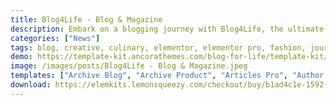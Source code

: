 ```yaml
---
title: Blog4Life - Blog & Magazine
description: Embark on a blogging journey with Blog4Life, the ultimate Elementor Template Kit for blogs and magazines. Seamlessly integrated for effortless customization. Elevate your digital presence with sleek templates, tailored for bloggers and magazines. Unleash your creativity for free, crafting a captivating, dynamic platform with Blog4Life.
categories: ["News"]
tags: blog, creative, culinary, elementor, elementor pro, fashion, journal, lifestyle magazine, modern, multipurpose, personal, photography, travel blog, woocommerce, wordpress
demo: https://template-kit.ancorathemes.com/blog-for-life/template-kit/home-1-pro/
image: /images/posts/Blog4Life - Blog & Magazine.jpeg
templates: ["Archive Blog", "Archive Product", "Articles Pro", "Author Page Pro", "Blog Pro", "Contact Us Pro", "Footer Style 2", "Footer Style 3", "Gallery", "Global", "Header Style 2", "Header Style 3", "Home 1 Pro", "Home 2 Pro", "Home 3 Pro", "Locations", "Main Footer", "Main Header", "Our Company Pro", "Services Pro", "Shop Pro", "Single Post", "Single Product", "Team 2 Pro", "Team Pro"]
download: https://elemkits.lemonsqueezy.com/checkout/buy/b1ad4c1e-1592-4ff6-af0a-cbdb733c3174
---
```

